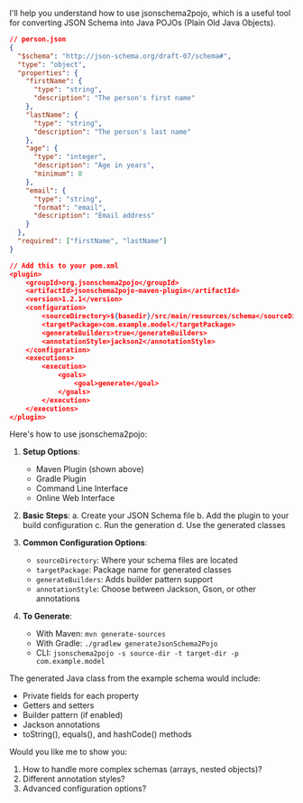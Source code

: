 I'll help you understand how to use jsonschema2pojo, which is a useful tool for converting JSON Schema into Java POJOs (Plain Old Java Objects).



```json
// person.json
{
  "$schema": "http://json-schema.org/draft-07/schema#",
  "type": "object",
  "properties": {
    "firstName": {
      "type": "string",
      "description": "The person's first name"
    },
    "lastName": {
      "type": "string",
      "description": "The person's last name"
    },
    "age": {
      "type": "integer",
      "description": "Age in years",
      "minimum": 0
    },
    "email": {
      "type": "string",
      "format": "email",
      "description": "Email address"
    }
  },
  "required": ["firstName", "lastName"]
}

// Add this to your pom.xml
<plugin>
    <groupId>org.jsonschema2pojo</groupId>
    <artifactId>jsonschema2pojo-maven-plugin</artifactId>
    <version>1.2.1</version>
    <configuration>
        <sourceDirectory>${basedir}/src/main/resources/schema</sourceDirectory>
        <targetPackage>com.example.model</targetPackage>
        <generateBuilders>true</generateBuilders>
        <annotationStyle>jackson2</annotationStyle>
    </configuration>
    <executions>
        <execution>
            <goals>
                <goal>generate</goal>
            </goals>
        </execution>
    </executions>
</plugin>

```

Here's how to use jsonschema2pojo:

1. **Setup Options**:
   - Maven Plugin (shown above)
   - Gradle Plugin
   - Command Line Interface
   - Online Web Interface

2. **Basic Steps**:
   a. Create your JSON Schema file
   b. Add the plugin to your build configuration
   c. Run the generation
   d. Use the generated classes

3. **Common Configuration Options**:
   - `sourceDirectory`: Where your schema files are located
   - `targetPackage`: Package name for generated classes
   - `generateBuilders`: Adds builder pattern support
   - `annotationStyle`: Choose between Jackson, Gson, or other annotations

4. **To Generate**:
   - With Maven: `mvn generate-sources`
   - With Gradle: `./gradlew generateJsonSchema2Pojo`
   - CLI: `jsonschema2pojo -s source-dir -t target-dir -p com.example.model`

The generated Java class from the example schema would include:
- Private fields for each property
- Getters and setters
- Builder pattern (if enabled)
- Jackson annotations
- toString(), equals(), and hashCode() methods

Would you like me to show you:
1. How to handle more complex schemas (arrays, nested objects)?
2. Different annotation styles?
3. Advanced configuration options?
